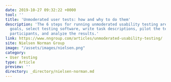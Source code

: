 ```yaml
---
date: 2019-10-27 09:32:22 +0000
tool: ''
title: 'Unmoderated user tests: how and why to do them'
description: 'The 6 steps for running unmoderated usability testing are: define study
  goals, select testing software, write task descriptions, pilot the test, recruit
  participants, and analyze the results.'
link: https://www.nngroup.com/articles/unmoderated-usability-testing/
site: Nielsen Norman Group
image: "/assets/images/nielsen.png"
category:
- User testing
type: Article
preview: ''
directory: _directory/nielsen-norman.md
---
```

